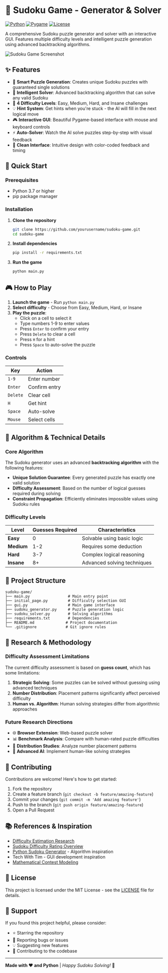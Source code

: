 # 🎯 Sudoku Game - Generator & Solver

[![Python](https://img.shields.io/badge/Python-3.7%2B-blue.svg)](https://www.python.org/downloads/)
[![Pygame](https://img.shields.io/badge/Pygame-2.1%2B-green.svg)](https://www.pygame.org/)
[![License](https://img.shields.io/badge/License-MIT-yellow.svg)](LICENSE)

A comprehensive Sudoku puzzle generator and solver with an interactive GUI. Features multiple difficulty levels and intelligent puzzle generation using advanced backtracking algorithms.

![Sudoku Game Screenshot](https://via.placeholder.com/600x400/000000/FFFFFF?text=Sudoku+Game+Screenshot)

## ✨ Features

- 🎲 **Smart Puzzle Generation**: Creates unique Sudoku puzzles with guaranteed single solutions
- 🧠 **Intelligent Solver**: Advanced backtracking algorithm that can solve any valid Sudoku
- 🎯 **4 Difficulty Levels**: Easy, Medium, Hard, and Insane challenges
- 💡 **Hint System**: Get hints when you're stuck - the AI will fill in the next logical move
- 🎮 **Interactive GUI**: Beautiful Pygame-based interface with mouse and keyboard controls
- ⚡ **Auto-Solver**: Watch the AI solve puzzles step-by-step with visual feedback
- 🎨 **Clean Interface**: Intuitive design with color-coded feedback and timing

## 🚀 Quick Start

### Prerequisites

- Python 3.7 or higher
- pip package manager

### Installation

1. **Clone the repository**

   ```bash
   git clone https://github.com/yourusername/sudoku-game.git
   cd sudoku-game
   ```

2. **Install dependencies**

   ```bash
   pip install -r requirements.txt
   ```

3. **Run the game**
   ```bash
   python main.py
   ```

## 🎮 How to Play

1. **Launch the game** - Run `python main.py`
2. **Select difficulty** - Choose from Easy, Medium, Hard, or Insane
3. **Play the puzzle**:
   - Click on a cell to select it
   - Type numbers 1-9 to enter values
   - Press `Enter` to confirm your entry
   - Press `Delete` to clear a cell
   - Press `H` for a hint
   - Press `Space` to auto-solve the puzzle

### Controls

| Key      | Action        |
| -------- | ------------- |
| `1-9`    | Enter number  |
| `Enter`  | Confirm entry |
| `Delete` | Clear cell    |
| `H`      | Get hint      |
| `Space`  | Auto-solve    |
| `Mouse`  | Select cells  |

## 🧮 Algorithm & Technical Details

### Core Algorithm

The Sudoku generator uses an advanced **backtracking algorithm** with the following features:

- **Unique Solution Guarantee**: Every generated puzzle has exactly one valid solution
- **Difficulty Assessment**: Based on the number of logical guesses required during solving
- **Constraint Propagation**: Efficiently eliminates impossible values using Sudoku rules

### Difficulty Levels

| Level      | Guesses Required | Characteristics             |
| ---------- | ---------------- | --------------------------- |
| **Easy**   | 0                | Solvable using basic logic  |
| **Medium** | 1-2              | Requires some deduction     |
| **Hard**   | 3-7              | Complex logical reasoning   |
| **Insane** | 8+               | Advanced solving techniques |

## 📁 Project Structure

```
sudoku-game/
├── main.py                 # Main entry point
├── initial_page.py         # Difficulty selection GUI
├── gui.py                  # Main game interface
├── sudoku_generator.py     # Puzzle generation logic
├── sudoku_solver.py        # Solving algorithms
├── requirements.txt        # Dependencies
├── README.md              # Project documentation
└── .gitignore             # Git ignore rules
```

## 🔬 Research & Methodology

### Difficulty Assessment Limitations

The current difficulty assessment is based on **guess count**, which has some limitations:

1. **Strategic Solving**: Some puzzles can be solved without guessing using advanced techniques
2. **Number Distribution**: Placement patterns significantly affect perceived difficulty
3. **Human vs. Algorithm**: Human solving strategies differ from algorithmic approaches

### Future Research Directions

- 🌐 **Browser Extension**: Web-based puzzle solver
- 📊 **Benchmark Analysis**: Compare with human-rated puzzle difficulties
- 🧪 **Distribution Studies**: Analyze number placement patterns
- 🤖 **Advanced AI**: Implement human-like solving strategies

## 🤝 Contributing

Contributions are welcome! Here's how to get started:

1. Fork the repository
2. Create a feature branch (`git checkout -b feature/amazing-feature`)
3. Commit your changes (`git commit -m 'Add amazing feature'`)
4. Push to the branch (`git push origin feature/amazing-feature`)
5. Open a Pull Request

## 📚 References & Inspiration

- [Difficulty Estimation Research](https://www.researchgate.net/publication/41940718_The_Model_and_Algorithm_to_Estimate_the_Difficulty_Levels_of_Sudoku_Puzzles)
- [Sudoku Difficulty Rating Overview](https://citeseerx.ist.psu.edu/viewdoc/download?doi=10.1.1.437.9472&rep=rep1&type=pdf)
- [Python Sudoku Generator](https://github.com/JoeKarlsson/python-sudoku-generator-solver) - Algorithm inspiration
- Tech With Tim - GUI development inspiration
- [Mathematical Contest Modeling](https://sites.math.washington.edu/~morrow/mcm/team2306.pdf)

## 📄 License

This project is licensed under the MIT License - see the [LICENSE](LICENSE) file for details.

## 🌟 Support

If you found this project helpful, please consider:

- ⭐ Starring the repository
- 🐛 Reporting bugs or issues
- 💡 Suggesting new features
- 🤝 Contributing to the codebase

---

**Made with ❤️ and Python** | _Happy Sudoku Solving!_ 🎯
